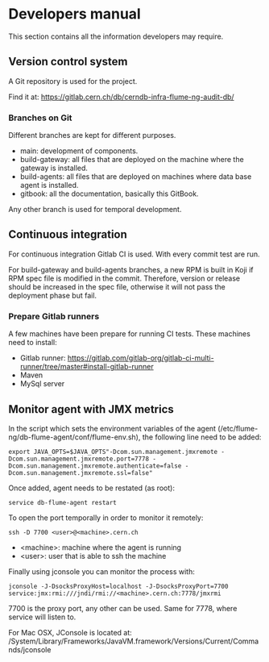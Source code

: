# Developers manual

This section contains all the information developers may require.

## Version control system

A Git repository is used for the project. 

Find it at: https://gitlab.cern.ch/db/cerndb-infra-flume-ng-audit-db/ 

### Branches on Git

Different branches are kept for different purposes.

* main: development of components.
* build-gateway: all files that are deployed on the machine where the gateway is installed.
* build-agents: all files that are deployed on machines where data base agent is installed. 
* gitbook: all the documentation, basically this GitBook. 

Any other branch is used for temporal development.

## Continuous integration

For continuous integration Gitlab CI is used. With every commit test are run.

For build-gateway and build-agents branches, a new RPM is built in Koji if RPM spec file is modified in the commit. Therefore, version or release should be increased in the spec file, otherwise it will not pass the deployment phase but fail.

### Prepare Gitlab runners

A few machines have been prepare for running CI tests. These machines need to install:

* Gitlab runner: https://gitlab.com/gitlab-org/gitlab-ci-multi-runner/tree/master#install-gitlab-runner
* Maven
* MySql server

## Monitor agent with JMX metrics

In the script which sets the environment variables of the agent (/etc/flume-ng/db-flume-agent/conf/flume-env.sh), the following line need to be added:

`
export JAVA_OPTS=$JAVA_OPTS"-Dcom.sun.management.jmxremote -Dcom.sun.management.jmxremote.port=7778 -Dcom.sun.management.jmxremote.authenticate=false -Dcom.sun.management.jmxremote.ssl=false"
`

Once added, agent needs to be restated (as root):

`
service db-flume-agent restart
`

To open the port temporally in order to monitor it remotely:

`
ssh -D 7700 <user>@<machine>.cern.ch
`

* \<machine\>: machine where the agent is running
* \<user\>: user that is able to ssh the machine

Finally using jconsole you can monitor the process with:

`
jconsole -J-DsocksProxyHost=localhost -J-DsocksProxyPort=7700 service:jmx:rmi:///jndi/rmi://<machine>.cern.ch:7778/jmxrmi
`

7700 is the proxy port, any other can be used. Same for 7778, where service will listen to.

For Mac OSX, JConsole is located at: /System/Library/Frameworks/JavaVM.framework/Versions/Current/Commands/jconsole




